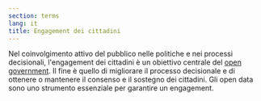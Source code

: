 ```yaml
---
section: terms
lang: it
title: Engagement dei cittadini
---
```

Nel coinvolgimento attivo del pubblico nelle politiche e nei processi decisionali, l'engagement dei cittadini è un obiettivo centrale del [open government](/glossary/it/terms/open-government/). Il fine è quello di migliorare il processo decisionale e di ottenere o mantenere il consenso e il sostegno dei cittadini. Gli open data sono uno strumento essenziale per garantire un engagement.
